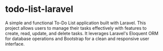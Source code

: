 # todo-list-laravel
A simple and functional To-Do List application built with Laravel. This project allows users to manage their tasks effectively with features to create, read, update, and delete tasks. It leverages Laravel's Eloquent ORM for database operations and Bootstrap for a clean and responsive user interface.
